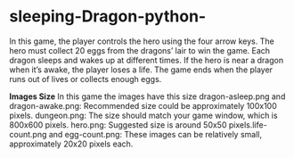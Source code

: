 # sleeping-Dragon-python-
In this game, the player controls the hero using the four arrow keys. The hero must collect 20 eggs from the dragons’ lair to win the game. Each dragon sleeps and wakes up at different times. If the hero is near a dragon when it’s awake, the player loses a life. The game ends when the player runs out of lives or collects enough eggs.

**Images Size**
In this game the images have this size dragon-asleep.png and dragon-awake.png: Recommended size could be approximately 100x100 pixels.
dungeon.png: The size should match your game window, which is 800x600 pixels.
hero.png: Suggested size is around 50x50 pixels.life-count.png and egg-count.png: These images can be relatively small, approximately 20x20 pixels each.
